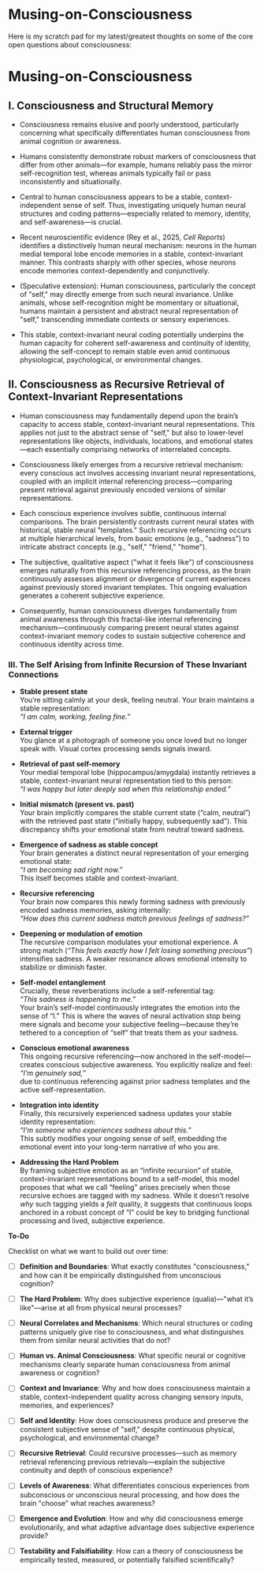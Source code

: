 # Musing-on-Consciousness

Here is my scratch pad for my latest/greatest thoughts on some of the core open questions about consciousness:

# Musing-on-Consciousness

## I. Consciousness and Structural Memory

- Consciousness remains elusive and poorly understood, particularly concerning what specifically differentiates human consciousness from animal cognition or awareness.

- Humans consistently demonstrate robust markers of consciousness that differ from other animals—for example, humans reliably pass the mirror self-recognition test, whereas animals typically fail or pass inconsistently and situationally.

- Central to human consciousness appears to be a stable, context-independent sense of self. Thus, investigating uniquely human neural structures and coding patterns—especially related to memory, identity, and self-awareness—is crucial.

- Recent neuroscientific evidence (Rey et al., 2025, *Cell Reports*) identifies a distinctively human neural mechanism: neurons in the human medial temporal lobe encode memories in a stable, context-invariant manner. This contrasts sharply with other species, whose neurons encode memories context-dependently and conjunctively.

- (Speculative extension): Human consciousness, particularly the concept of "self," may directly emerge from such neural invariance. Unlike animals, whose self-recognition might be momentary or situational, humans maintain a persistent and abstract neural representation of "self," transcending immediate contexts or sensory experiences.

- This stable, context-invariant neural coding potentially underpins the human capacity for coherent self-awareness and continuity of identity, allowing the self-concept to remain stable even amid continuous physiological, psychological, or environmental changes.

## II. Consciousness as Recursive Retrieval of Context-Invariant Representations

- Human consciousness may fundamentally depend upon the brain’s capacity to access stable, context-invariant neural representations. This applies not just to the abstract sense of "self," but also to lower-level representations like objects, individuals, locations, and emotional states—each essentially comprising networks of interrelated concepts.

- Consciousness likely emerges from a recursive retrieval mechanism: every conscious act involves accessing invariant neural representations, coupled with an implicit internal referencing process—comparing present retrieval against previously encoded versions of similar representations.

- Each conscious experience involves subtle, continuous internal comparisons. The brain persistently contrasts current neural states with historical, stable neural "templates." Such recursive referencing occurs at multiple hierarchical levels, from basic emotions (e.g., "sadness") to intricate abstract concepts (e.g., "self," "friend," "home").

- The subjective, qualitative aspect ("what it feels like") of consciousness emerges naturally from this recursive referencing process, as the brain continuously assesses alignment or divergence of current experiences against previously stored invariant templates. This ongoing evaluation generates a coherent subjective experience.

- Consequently, human consciousness diverges fundamentally from animal awareness through this fractal-like internal referencing mechanism—continuously comparing present neural states against context-invariant memory codes to sustain subjective coherence and continuous identity across time.
### III. The Self Arising from Infinite Recursion of These Invariant Connections

- **Stable present state**  
  You’re sitting calmly at your desk, feeling neutral. Your brain maintains a stable representation:  
  *“I am calm, working, feeling fine.”*

- **External trigger**  
  You glance at a photograph of someone you once loved but no longer speak with. Visual cortex processing sends signals inward.

- **Retrieval of past self-memory**  
  Your medial temporal lobe (hippocampus/amygdala) instantly retrieves a stable, context-invariant neural representation tied to this person:  
  *“I was happy but later deeply sad when this relationship ended.”*

- **Initial mismatch (present vs. past)**  
  Your brain implicitly compares the stable current state (“calm, neutral”) with the retrieved past state (“initially happy, subsequently sad”). This discrepancy shifts your emotional state from neutral toward sadness.

- **Emergence of sadness as stable concept**  
  Your brain generates a distinct neural representation of your emerging emotional state:  
  *“I am becoming sad right now.”*  
  This itself becomes stable and context-invariant.

- **Recursive referencing**  
  Your brain now compares this newly forming sadness with previously encoded sadness memories, asking internally:  
  *“How does this current sadness match previous feelings of sadness?”*

- **Deepening or modulation of emotion**  
  The recursive comparison modulates your emotional experience. A strong match (*“This feels exactly how I felt losing something precious”*) intensifies sadness. A weaker resonance allows emotional intensity to stabilize or diminish faster.

- **Self-model entanglement**  
  Crucially, these reverberations include a self-referential tag:  
  *“This sadness is happening to me.”*  
  Your brain’s self-model continuously integrates the emotion into the sense of “I.” This is where the waves of neural activation stop being mere signals and become your subjective feeling—because they’re tethered to a conception of “self” that treats them as your sadness.

- **Conscious emotional awareness**  
  This ongoing recursive referencing—now anchored in the self-model—creates conscious subjective awareness. You explicitly realize and feel:  
  *“I’m genuinely sad,”*  
  due to continuous referencing against prior sadness templates and the active self-representation.

- **Integration into identity**  
  Finally, this recursively experienced sadness updates your stable identity representation:  
  *“I’m someone who experiences sadness about this.”*  
  This subtly modifies your ongoing sense of self, embedding the emotional event into your long-term narrative of who you are.

- **Addressing the Hard Problem**  
  By framing subjective emotion as an “infinite recursion” of stable, context-invariant representations bound to a self-model, this model proposes that what we call “feeling” arises precisely when those recursive echoes are tagged with *my* sadness. While it doesn’t resolve *why* such tagging yields a *felt* quality, it suggests that continuous loops anchored in a robust concept of “I” could be key to bridging functional processing and lived, subjective experience.




**To-Do**

Checklist on what we want to build out over time:
- [ ] **Definition and Boundaries**: What exactly constitutes "consciousness," and how can it be empirically distinguished from unconscious cognition?
- [ ] **The Hard Problem**: Why does subjective experience (qualia)—"what it’s like"—arise at all from physical neural processes?
- [ ] **Neural Correlates and Mechanisms**: Which neural structures or coding patterns uniquely give rise to consciousness, and what distinguishes them from similar neural activities that do not?
- [ ] **Human vs. Animal Consciousness**: What specific neural or cognitive mechanisms clearly separate human consciousness from animal awareness or cognition?
- [ ] **Context and Invariance**: Why and how does consciousness maintain a stable, context-independent quality across changing sensory inputs, memories, and experiences?
- [ ] **Self and Identity**: How does consciousness produce and preserve the consistent subjective sense of "self," despite continuous physical, psychological, and environmental change?
- [ ] **Recursive Retrieval**: Could recursive processes—such as memory retrieval referencing previous retrievals—explain the subjective continuity and depth of conscious experience?
- [ ] **Levels of Awareness**: What differentiates conscious experiences from subconscious or unconscious neural processing, and how does the brain "choose" what reaches awareness?
- [ ] **Emergence and Evolution**: How and why did consciousness emerge evolutionarily, and what adaptive advantage does subjective experience provide?
- [ ] **Testability and Falsifiability**: How can a theory of consciousness be empirically tested, measured, or potentially falsified scientifically?

